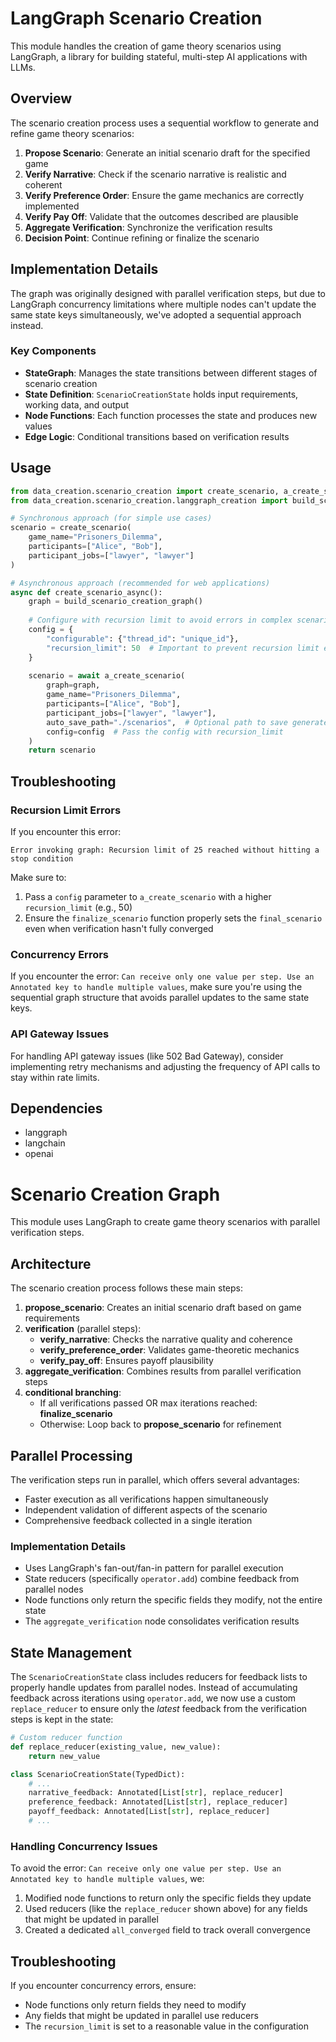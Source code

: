 # LangGraph Scenario Creation

This module handles the creation of game theory scenarios using LangGraph, a library for building stateful, multi-step AI applications with LLMs.

## Overview

The scenario creation process uses a sequential workflow to generate and refine game theory scenarios:

1. **Propose Scenario**: Generate an initial scenario draft for the specified game
2. **Verify Narrative**: Check if the scenario narrative is realistic and coherent
3. **Verify Preference Order**: Ensure the game mechanics are correctly implemented
4. **Verify Pay Off**: Validate that the outcomes described are plausible 
5. **Aggregate Verification**: Synchronize the verification results
6. **Decision Point**: Continue refining or finalize the scenario

## Implementation Details

The graph was originally designed with parallel verification steps, but due to LangGraph concurrency limitations where multiple nodes can't update the same state keys simultaneously, we've adopted a sequential approach instead.

### Key Components

- **StateGraph**: Manages the state transitions between different stages of scenario creation
- **State Definition**: `ScenarioCreationState` holds input requirements, working data, and output
- **Node Functions**: Each function processes the state and produces new values
- **Edge Logic**: Conditional transitions based on verification results

## Usage

```python
from data_creation.scenario_creation import create_scenario, a_create_scenario
from data_creation.scenario_creation.langgraph_creation import build_scenario_creation_graph

# Synchronous approach (for simple use cases)
scenario = create_scenario(
    game_name="Prisoners_Dilemma",
    participants=["Alice", "Bob"],
    participant_jobs=["lawyer", "lawyer"]
)

# Asynchronous approach (recommended for web applications)
async def create_scenario_async():
    graph = build_scenario_creation_graph()
    
    # Configure with recursion limit to avoid errors in complex scenarios
    config = {
        "configurable": {"thread_id": "unique_id"},
        "recursion_limit": 50  # Important to prevent recursion limit errors
    }
    
    scenario = await a_create_scenario(
        graph=graph,
        game_name="Prisoners_Dilemma", 
        participants=["Alice", "Bob"],
        participant_jobs=["lawyer", "lawyer"],
        auto_save_path="./scenarios",  # Optional path to save generated scenarios
        config=config  # Pass the config with recursion_limit
    )
    return scenario
```

## Troubleshooting

### Recursion Limit Errors

If you encounter this error: 
```
Error invoking graph: Recursion limit of 25 reached without hitting a stop condition
```

Make sure to:
1. Pass a `config` parameter to `a_create_scenario` with a higher `recursion_limit` (e.g., 50)
2. Ensure the `finalize_scenario` function properly sets the `final_scenario` even when verification hasn't fully converged

### Concurrency Errors

If you encounter the error: `Can receive only one value per step. Use an Annotated key to handle multiple values`,
make sure you're using the sequential graph structure that avoids parallel updates to the same state keys.

### API Gateway Issues

For handling API gateway issues (like 502 Bad Gateway), consider implementing retry mechanisms and
adjusting the frequency of API calls to stay within rate limits.

## Dependencies

- langgraph
- langchain
- openai

# Scenario Creation Graph

This module uses LangGraph to create game theory scenarios with parallel verification steps.

## Architecture

The scenario creation process follows these main steps:

1. **propose_scenario**: Creates an initial scenario draft based on game requirements
2. **verification** (parallel steps):
   - **verify_narrative**: Checks the narrative quality and coherence
   - **verify_preference_order**: Validates game-theoretic mechanics
   - **verify_pay_off**: Ensures payoff plausibility
3. **aggregate_verification**: Combines results from parallel verification steps
4. **conditional branching**:
   - If all verifications passed OR max iterations reached: **finalize_scenario**
   - Otherwise: Loop back to **propose_scenario** for refinement

## Parallel Processing

The verification steps run in parallel, which offers several advantages:
- Faster execution as all verifications happen simultaneously
- Independent validation of different aspects of the scenario
- Comprehensive feedback collected in a single iteration

### Implementation Details

- Uses LangGraph's fan-out/fan-in pattern for parallel execution
- State reducers (specifically `operator.add`) combine feedback from parallel nodes
- Node functions only return the specific fields they modify, not the entire state
- The `aggregate_verification` node consolidates verification results

## State Management

The `ScenarioCreationState` class includes reducers for feedback lists to properly handle updates from parallel nodes. Instead of accumulating feedback across iterations using `operator.add`, we now use a custom `replace_reducer` to ensure only the *latest* feedback from the verification steps is kept in the state:

```python
# Custom reducer function
def replace_reducer(existing_value, new_value):
    return new_value

class ScenarioCreationState(TypedDict):
    # ...
    narrative_feedback: Annotated[List[str], replace_reducer]
    preference_feedback: Annotated[List[str], replace_reducer]
    payoff_feedback: Annotated[List[str], replace_reducer]
    # ...
```

### Handling Concurrency Issues

To avoid the error: `Can receive only one value per step. Use an Annotated key to handle multiple values`, we:

1. Modified node functions to return only the specific fields they update
2. Used reducers (like the `replace_reducer` shown above) for any fields that might be updated in parallel
3. Created a dedicated `all_converged` field to track overall convergence

## Troubleshooting

If you encounter concurrency errors, ensure:
- Node functions only return fields they need to modify
- Any fields that might be updated in parallel use reducers
- The `recursion_limit` is set to a reasonable value in the configuration
